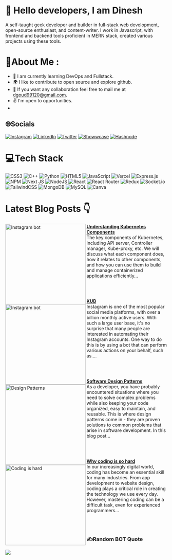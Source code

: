 # :wave: Hello <b>developers</b>, I am <b>Dinesh</b>

A self-taught geek developer and builder in full-stack web development, open-source enthusiast, and content-writer. I work in Javascript, with frontend and backend tools proficient in MERN stack, created various projects using these tools.
# 💫About Me :
- :seedling: I am currently learning DevOps and Fullstack.
- :earth_africa:		 I like to contribute to open source and explore github.
- :handshake: If you want any collaboration feel free to mail me at dgoud99120@gmail.com.
- :v: I'm open to opportunities.
-

## 🌐Socials
[![Instagram](https://img.shields.io/badge/Instagram-%23E4405F.svg?logo=Instagram&logoColor=white)](https://instagram.com/dineuwush__07) [![LinkedIn](https://img.shields.io/badge/LinkedIn-%230077B5.svg?logo=linkedin&logoColor=white)](https://www.linkedin.com/in/dinesh-goud-b-610283251/) [![Twitter](https://img.shields.io/badge/Twitter-%231DA1F2.svg?logo=Twitter&logoColor=white)](https://twitter.com/1js2002)  [![Showwcase](https://img.shields.io/badge/Showwcase-%231DA1F2.svg?logoColor=black)](https://www.showwcase.com/dgoud99120478) [![Hashnode](https://img.shields.io/badge/Hashnode-%231DA1F2.svg?logoColor=black)](https://realblogs.hashnode.dev/) 



# 💻Tech Stack
![CSS3](https://img.shields.io/badge/css3-%231572B6.svg?style=for-the-badge&logo=css3&logoColor=white) ![C++](https://img.shields.io/badge/c++-%2300599C.svg?style=for-the-badge&logo=c%2B%2B&logoColor=white) ![Python](https://img.shields.io/badge/python-3670A0?style=for-the-badge&logo=python&logoColor=ffdd54) ![HTML5](https://img.shields.io/badge/html5-%23E34F26.svg?style=for-the-badge&logo=html5&logoColor=white) ![JavaScript](https://img.shields.io/badge/javascript-%23323330.svg?style=for-the-badge&logo=javascript&logoColor=%23F7DF1E) 	![Vercel](https://img.shields.io/badge/vercel-%23000000.svg?style=for-the-badge&logo=vercel&logoColor=white) ![Express.js](https://img.shields.io/badge/express.js-%23404d59.svg?style=for-the-badge&logo=express&logoColor=%2361DAFB)  ![NPM](https://img.shields.io/badge/NPM-%23000000.svg?style=for-the-badge&logo=npm&logoColor=white) ![Next JS](https://img.shields.io/badge/Next-black?style=for-the-badge&logo=next.js&logoColor=white) ![NodeJS](https://img.shields.io/badge/node.js-6DA55F?style=for-the-badge&logo=node.js&logoColor=white) ![React](https://img.shields.io/badge/react-%2320232a.svg?style=for-the-badge&logo=react&logoColor=%2361DAFB)  ![React Router](https://img.shields.io/badge/React_Router-CA4245?style=for-the-badge&logo=react-router&logoColor=white) ![Redux](https://img.shields.io/badge/redux-%23593d88.svg?style=for-the-badge&logo=redux&logoColor=white) ![Socket.io](https://img.shields.io/badge/Socket.io-black?style=for-the-badge&logo=socket.io&badgeColor=010101) ![TailwindCSS](https://img.shields.io/badge/tailwindcss-%2338B2AC.svg?style=for-the-badge&logo=tailwind-css&logoColor=white) ![MongoDB](https://img.shields.io/badge/MongoDB-%234ea94b.svg?style=for-the-badge&logo=mongodb&logoColor=white) ![MySQL](https://img.shields.io/badge/mysql-%2300f.svg?style=for-the-badge&logo=mysql&logoColor=white) ![Canva](https://img.shields.io/badge/Canva-%2300C4CC.svg?style=for-the-badge&logo=Canva&logoColor=white) 	

# Latest Blog Posts 👇
<!-- HASHNODE_BLOG:START -->
<p align="left">
<a href="https://realblogs.hashnode.dev/automate-your-instagram-activity-a-step-by-step-guide-to-creating-a-bot-with-selenium-javascript" title="Instagram Bot"><img src="https://cdn.hashnode.com/res/hashnode/image/upload/v1682148147096/8e6622b1-774e-4971-8718-adc34d2582a0.png?w=1600&h=840&fit=crop&crop=entropy&auto=compress,format&format=webp" alt="Instagram bot" width="250px" align="left" /></a>
<a href="https://realblogs.hashnode.dev/automate-your-instagram-activity-a-step-by-step-guide-to-creating-a-bot-with-selenium-javascript" title=" Understanding Kubernetes Components"><strong>Understanding Kubernetes Components</strong></a>
<br/> The key components of Kubernetes, including API server, Controller manager, Kube-proxy, etc. We will discuss what each component does, how it relates to other components, and how you can use them to build and manage containerized applications efficiently...
 </p> <br/> <br/>
 <p align="left">
<a href="https://realblogs.hashnode.dev/understanding-kubernetes-components-api-server-kubelet-and-more" title="Instagram Bot"><img src="https://encrypted-tbn0.gstatic.com/images?q=tbn:ANd9GcSeX1gTNbaYCtOCscBxSSswVVGKEQ1qJBc2fw&usqp=CAU" alt="Instagram bot" width="250px" align="left" /></a>
<a href="https://realblogs.hashnode.dev/understanding-kubernetes-components-api-server-kubelet-and-more" title="Understanding Kubernetes Components"><strong>KUB</strong></a>
<br/> Instagram is one of the most popular social media platforms, with over a billion monthly active users. With such a large user base, it's no surprise that many people are interested in automating their Instagram accounts. One way to do this is by using a bot that can perform various actions on your behalf, such as....
 </p> <br/> <br/>

 <p align="left">
 <a href="https://realblogs.hashnode.dev/exploring-design-patterns-factory-builder-and-singleton-patterns" title="Software Desgin Patterns"><img src="https://cdn.hashnode.com/res/hashnode/image/upload/v1681665324930/94463e2a-1466-48ce-bb74-1288a54f1df0.png?w=1600&h=840&fit=crop&crop=entropy&auto=compress,format&format=webp" alt="Design Patterns" width="250px" align="left" /></a>
<a href="https://realblogs.hashnode.dev/exploring-design-patterns-factory-builder-and-singleton-patterns" title="Software Design Patterns"><strong>Software Design Patterns</strong></a>
<br/> As a developer, you have probably encountered situations where you need to solve complex problems while also keeping your code organized, easy to maintain, and reusable. This is where design patterns come in - they are proven solutions to common problems that arise in software development. In this blog post... </p> <br/> <br/>
<p align="left">
<a href="https://realblogs.hashnode.dev/why-coding-is-so-hard" title="Why coding is so hard"><img src="https://cdn.hashnode.com/res/hashnode/image/stock/unsplash/dYEuFB8KQJk/upload/da8d5e0d051b2e28b454acf3de7862a2.jpeg?w=1600&h=840&fit=crop&crop=entropy&auto=compress,format&format=webp" alt="Coding is hard" width="250px" align="left" /></a>
<a href="https://realblogs.hashnode.dev/why-coding-is-so-hard" title="Why coding is so hard"><strong>Why coding is so hard</strong></a>
<br/> In our increasingly digital world, coding has become an essential skill for many industries. From app development to website design, coding plays a critical role in creating the technology we use every day. However, mastering coding can be a difficult task, even for experienced programmers... </p> <br/> <br/>


<!-- HASHNODE_BLOG:END -->


### ✍️Random BOT Quote
![](https://quotes-github-readme.vercel.app/api?type=horizontal&theme=dark)


<!---

1js2002/1js2002 is a ✨ special ✨ repository because its `README.md` (this file) appears on your GitHub profile.
You can click the Preview link to take a look at your changes.
--->
